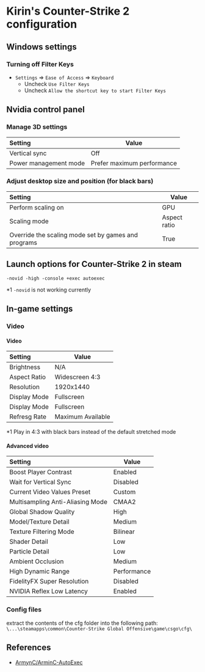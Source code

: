 # Kirin's Counter-Strike 2 configuration

## Windows settings

### Turning off Filter Keys

- `Settings` => `Ease of Access` => `Keyboard`
  - Uncheck `Use Filter Keys`
  - Uncheck `Allow the shortcut key to start Filter Keys`

## Nvidia control panel

### Manage 3D settings

| Setting               | Value                      |
| :-------------------- | -------------------------- |
| Vertical sync         | Off                        |
| Power management mode | Prefer maximum performance |

### Adjust desktop size and position (for black bars)

| Setting                                             | Value        |
| :-------------------------------------------------- | ------------ |
| Perform scaling on                                  | GPU          |
| Scaling mode                                        | Aspect ratio |
| Override the scaling mode set by games and programs | True         |

## Launch options for Counter-Strike 2 in steam

```
-novid -high -console +exec autoexec
```

\*1 `-novid` is not working currently

## In-game settings

### Video

#### Video

| Setting      | Value             |
| :----------- | ----------------- |
| Brightness   | N/A               |
| Aspect Ratio | Widescreen 4:3    |
| Resolution   | 1920x1440         |
| Display Mode | Fullscreen        |
| Display Mode | Fullscreen        |
| Refresg Rate | Maximum Available |

\*1 Play in 4:3 with black bars instead of the default stretched mode

#### Advanced video

| Setting                          | Value       |
| :------------------------------- | ----------- |
| Boost Player Contrast            | Enabled     |
| Wait for Vertical Sync           | Disabled    |
| Current Video Values Preset      | Custom      |
| Multisampling Anti-Aliasing Mode | CMAA2       |
| Global Shadow Quality            | High        |
| Model/Texture Detail             | Medium      |
| Texture Filtering Mode           | Bilinear    |
| Shader Detail                    | Low         |
| Particle Detail                  | Low         |
| Ambient Occlusion                | Medium      |
| High Dynamic Range               | Performance |
| FidelityFX Super Resolution      | Disabled    |
| NVIDIA Reflex Low Latency        | Enabled     |

### Config files

extract the contents of the cfg folder into the following path:
`\...\steamapps\common\Counter-Strike Global Offensive\game\csgo\cfg\`

## References

- [ArmynC/ArminC-AutoExec](https://github.com/ArmynC/ArminC-AutoExec)
